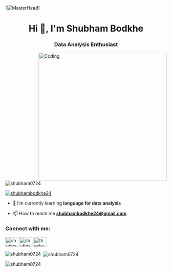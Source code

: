 [![MasterHead](https://newrelic.com/sites/default/files/2021-04/good-programmer-banner-final.jpg)]
<h1 align="center">Hi 👋, I'm Shubham Bodkhe</h1>
<h3 align="center">Data Analysis Enthusiast</h3>
<img align="right" alt="Coding" width="400" src="https://fizzymag.com/uploads/ckeditor/pictures/7977/content_web-scraping-05.gif">



<p align="left"> <img src="https://komarev.com/ghpvc/?username=shubham0724&label=Profile%20views&color=0e75b6&style=flat" alt="shubham0724" /> </p>

<p align="left"> <a href="https://twitter.com/shubhambodkhe24" target="blank"><img src="https://img.shields.io/twitter/follow/shubhambodkhe24?logo=twitter&style=for-the-badge" alt="shubhambodkhe24" /></a> </p>

- 🌱 I’m currently learning **language for data analysis**

- 📫 How to reach me **shubhambodkhe24@gmail.com**

<h3 align="left">Connect with me:</h3>
<p align="left">
<a href="https://twitter.com/shubhambodkhe24" target="blank"><img align="center" src="https://raw.githubusercontent.com/rahuldkjain/github-profile-readme-generator/master/src/images/icons/Social/twitter.svg" alt="shubhambodkhe24" height="30" width="40" /></a>
<a href="https://linkedin.com/in/shubham-bodkhe-551703216" target="blank"><img align="center" src="https://raw.githubusercontent.com/rahuldkjain/github-profile-readme-generator/master/src/images/icons/Social/linked-in-alt.svg" alt="shubham-bodkhe-551703216" height="30" width="40" /></a>
<a href="https://instagram.com/theshubhambodkhe" target="blank"><img align="center" src="https://raw.githubusercontent.com/rahuldkjain/github-profile-readme-generator/master/src/images/icons/Social/instagram.svg" alt="theshubhambodkhe" height="30" width="40" /></a>
</p>


<p><img align="left" src="https://github-readme-stats.vercel.app/api/top-langs?username=shubham0724&show_icons=true&locale=en&layout=compact" alt="shubham0724" /></p>

<p>&nbsp;<img align="center" src="https://github-readme-stats.vercel.app/api?username=shubham0724&show_icons=true&locale=en" alt="shubham0724" /></p>

<p><img align="center" src="https://github-readme-streak-stats.herokuapp.com/?user=shubham0724&" alt="shubham0724" /></p>
